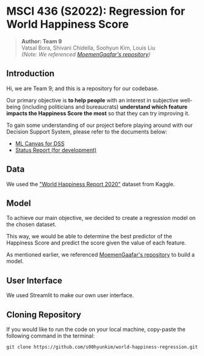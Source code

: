 # MSCI 436 (S2022): Regression for World Happiness Score

> **Author: Team 9**  
> Vatsal Bora, Shivani Chidella, Soohyun Kim, Louis Liu  
> *(Note: We referenced [MoemenGaafar's repository](https://github.com/MoemenGaafar/World-Happiness-Machine-Learning/blob/main/Project_Notebook.ipynb))*

## Introduction

Hi, we are Team 9; and this is a repository for our codebase.  

Our primary objective is **to help people** with an interest in subjective well-being (including politicians and bureaucrats) **understand which feature impacts the Happiness Score the most** so that they can try improving it.  

To gain some understanding of our project before playing around with our Decision Support System, please refer to the documents below:  
* [ML Canvas for DSS](https://docs.google.com/document/d/1u4ShCuBDY856Qx5RbafQVW9qb2eHTPUJ/edit?usp=sharing&ouid=104657686272436864334&rtpof=true&sd=true)  
* [Status Report (for development)](https://docs.google.com/document/d/1HikO9uLtq5pj5dgth8HtPZjJlEASzyajwIKiX_4ZXDM/edit?usp=sharing)

## Data

We used the ["World Happiness Report 2020"](https://www.kaggle.com/datasets/londeen/world-happiness-report-2020) dataset from Kaggle.

## Model

To achieve our main objective, we decided to create a regression model on the chosen dataset.  

This way, we would be able to determine the best predictor of the Happiness Score and predict the score given the value of each feature.  

As mentioned earlier, we referenced [MoemenGaafar's repository](https://github.com/MoemenGaafar/World-Happiness-Machine-Learning/blob/main/Project_Notebook.ipynb) to build a model.

## User Interface

We used Streamlit to make our own user interface.

## Cloning Repository

If you would like to run the code on your local machine, copy-paste the following command in the terminal:

```
git clone https://github.com/s00hyunkim/world-happiness-regression.git
```

